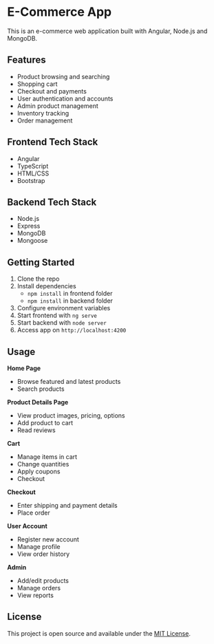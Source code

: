 # E-Commerce App

This is an e-commerce web application built with Angular, Node.js and MongoDB.

## Features

- Product browsing and searching 
- Shopping cart
- Checkout and payments
- User authentication and accounts
- Admin product management
- Inventory tracking
- Order management

## Frontend Tech Stack

- Angular
- TypeScript
- HTML/CSS
- Bootstrap

## Backend Tech Stack

- Node.js
- Express
- MongoDB
- Mongoose

## Getting Started

1. Clone the repo
2. Install dependencies
   - `npm install` in frontend folder
   - `npm install` in backend folder 
3. Configure environment variables
4. Start frontend with `ng serve`
5. Start backend with `node server`
6. Access app on `http://localhost:4200`

## Usage

**Home Page**
- Browse featured and latest products
- Search products

**Product Details Page** 
- View product images, pricing, options
- Add product to cart
- Read reviews

**Cart**
- Manage items in cart
- Change quantities
- Apply coupons
- Checkout

**Checkout**
- Enter shipping and payment details
- Place order

**User Account** 
- Register new account
- Manage profile
- View order history

**Admin**
- Add/edit products
- Manage orders
- View reports

## License

This project is open source and available under the [MIT License](LICENSE).